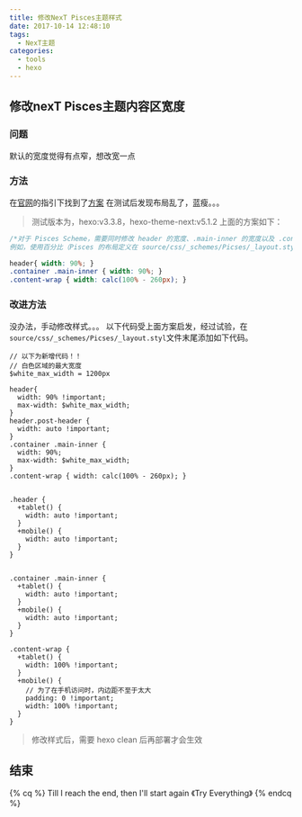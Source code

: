 ```yaml
---
title: 修改NexT Pisces主题样式
date: 2017-10-14 12:48:10
tags:
  - NexT主题
categories: 
  - tools
  - hexo
---
```


## 修改nexT Pisces主题内容区宽度
### 问题
默认的宽度觉得有点窄，想改宽一点

<!-- more -->
### 方法
在[官网](http://theme-next.iissnan.com/faqs.html)的指引下找到了[方案](https://github.com/iissnan/hexo-theme-next/issues/759#issuecomment-202242848)
在测试后发现布局乱了，蓝瘦。。。
> 测试版本为，hexo:v3.3.8，hexo-theme-next:v5.1.2
> 上面的方案如下：

``` css
/*对于 Pisces Scheme，需要同时修改 header 的宽度、.main-inner 的宽度以及 .content-wrap 的宽度。
例如，使用百分比（Pisces 的布局定义在 source/css/_schemes/Picses/_layout.styl 中）：*/

header{ width: 90%; }
.container .main-inner { width: 90%; }
.content-wrap { width: calc(100% - 260px); }

```

### 改进方法
没办法，手动修改样式。。。
以下代码受上面方案启发，经过试验，在`source/css/_schemes/Picses/_layout.styl`文件末尾添加如下代码。

``` styl
// 以下为新增代码！！
// 白色区域的最大宽度
$white_max_width = 1200px

header{ 
  width: 90% !important;
  max-width: $white_max_width;
}
header.post-header {
  width: auto !important;
}
.container .main-inner {
  width: 90%;
  max-width: $white_max_width;
}
.content-wrap { width: calc(100% - 260px); }


.header {
  +tablet() {
    width: auto !important;
  }
  +mobile() {
    width: auto !important;
  }
}


.container .main-inner {
  +tablet() {
    width: auto !important;
  }
  +mobile() {
    width: auto !important;
  }
}

.content-wrap {
  +tablet() {
    width: 100% !important;
  }
  +mobile() {
    // 为了在手机访问时，内边距不至于太大
    padding: 0 !important;
    width: 100% !important;
  }
}
```
> 修改样式后，需要 hexo clean 后再部署才会生效



## 结束
{% cq %} Till I reach the end, then I'll start again 
《Try Everything》
{% endcq %}
